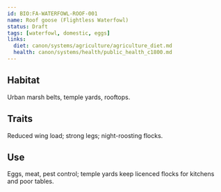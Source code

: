 ```yaml
---
id: BIO:FA-WATERFOWL-ROOF-001
name: Roof goose (Flightless Waterfowl)
status: Draft
tags: [waterfowl, domestic, eggs]
links:
  diet: canon/systems/agriculture/agriculture_diet.md
  health: canon/systems/health/public_health_c1800.md
---
```


## Habitat
Urban marsh belts, temple yards, rooftops.

## Traits
Reduced wing load; strong legs; night-roosting flocks.

## Use
Eggs, meat, pest control; temple yards keep licenced flocks for kitchens and poor tables.
